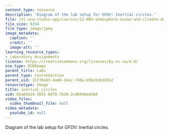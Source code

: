 ```yaml
---
content_type: resource
description: 'Diagram of the lab setup for GFDV: Inertial circles.'
file: /ol-ocw-studio-app/courses/12-003-atmosphere-ocean-and-climate-dynamics-fall-2008/01a64a195b518df87b392cd8448a428d_inertial_circles.jpg
file_size: 9154
file_type: image/jpeg
image_metadata:
  caption: ''
  credit: ''
  image-alt: ''
learning_resource_types:
- Laboratory Assignments
license: https://creativecommons.org/licenses/by-nc-sa/4.0/
ocw_type: OCWImage
parent_title: Labs
parent_type: CourseSection
parent_uid: 15f39ab3-4a66-34ac-748a-b58a5de103e2
resourcetype: Image
title: inertial_circles
uid: 01a64a19-5b51-8df8-7b39-2cd8448a428d
video_files:
  video_thumbnail_file: null
video_metadata:
  youtube_id: null
---
```

Diagram of the lab setup for GFDV: Inertial circles.